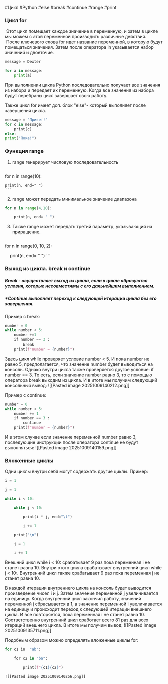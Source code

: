 #Цикл #Python #else #break #continue #range #print
### Цикл for
 Этот цикл помещает каждое значение в переменную, и затем в цикле мы можем с этой переменной производить различные действия. 
 
 После ключевого слова for идет название переменной, в которую будут помещаться значения. Затем после оператора in указывается набор значений и двоеточие.
~~~python
message = Dexter

for a in message:
	print(a)
~~~

При выполнении цикла Python последовательно получает все значения из набора и передает их переменную. Когда все значения из набора будут перебраны цикл завершает свою работу.

Также цикл for имеет доп. блок "else"- который выполняет после завершения цикла.

```python
message = "Привет!"
for c in message:
    print(c)
else:
print("Пока!")
```

### Функция range

1. range генерирует числовую последовательность
	```python
for n in range(10):

    print(n, end=" ")
	```
2. range может передать минимальное значение диапазона
```python
for n in range(4,10):

    print(n, end= " ")
```
3. Также range может передать третий параметр, указывающий на приращение.
	```python
for n in range(0, 10, 2):

    print(n, end= " ")
	```

### Выход из цикла. break и continue

##### **Break - осуществляет выход из цикла, если в цикле образуются условия, которые несовместимы с его дальнейшим выполнением.** 

##### ***Continue выполняет переход к следующей итерации цикла без его завершения.**

Пример с break:
```python
number = 0
while number < 5:
    number +=1
    if number == 3 :   
        break
    print(f"number = {number}")
```
Здесь цикл while проверяет условие number < 5. И пока number не равно 5, предполагается, что значение number будет выводиться на консоль. Однако внутри цикла также проверяется другое условие: if number == 3. То есть, если значение number равно 3, то с помощью оператора break выходим из цикла. И в итоге мы получим следующий консольный вывод:
![[Pasted image 20251009140212.png]]

Пример c continue:
```python
number = 0
while number < 5:
    number += 1
    if number == 3 :
        continue
    print(f"number = {number}")
```
И в этом случае если значение переменной number равно 3, последующие инструкции после оператора continue не будут выполняться:
![[Pasted image 20251009140159.png]]
### Вложенные циклы

Одни циклы внутри себя могут содержать другие циклы.
Пример:
```python
i = 1

j = 1

while i < 10:

    while j < 10:

        print(i * j, end="\t")

        j += 1

    print("\n")

    j = 1

    i += 1
```

Внешний цикл while i < 10: срабатывает 9 раз пока переменная i не станет равна 10. Внутри этого цикла срабатывает внутренний цикл while j < 10:. Внутренний цикл также срабатывает 9 раз пока переменная j не станет равна 10.

В каждой итерации внутреннего цикла на консоль будет выводится произведение чисел i и j. Затем значение переменной j увеличивается на единицу. Когда внутренний цикл закончил работу, значений переменной j сбрасывается в 1, а значение переменной i увеличивается на единицу и происходит переход к следующей итерации внешнего цикла. И все повторяется, пока переменная i не станет равна 10. Соответственно внутренний цикл сработает всего 81 раз для всех итераций внешнего цикла. В итоге мы получим вывод:
![[Pasted image 20251009135711.png]]

Подобным образом можно определять вложенные циклы for:
```python
for c1 in  "ab":

    for c2 in "ba":

        print(f"{c1}{c2}")
```
	![[Pasted image 20251009140256.png]]
